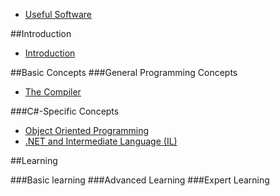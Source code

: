 * [Useful Software](SOFTWARE.md)

##Introduction
* [Introduction](README.md)

##Basic Concepts
###General Programming Concepts
* [The Compiler](COMPILER.md)

###C#-Specific Concepts
* [Object Oriented Programming](OOP.md)
* [.NET and Intermediate Language (IL)](IL.md)

##Learning

###Basic learning
###Advanced Learning
###Expert Learning